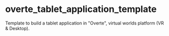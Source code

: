 # overte_tablet_application_template
Template to build a tablet application in "Overte", virtual worlds platform (VR &amp; Desktop).
